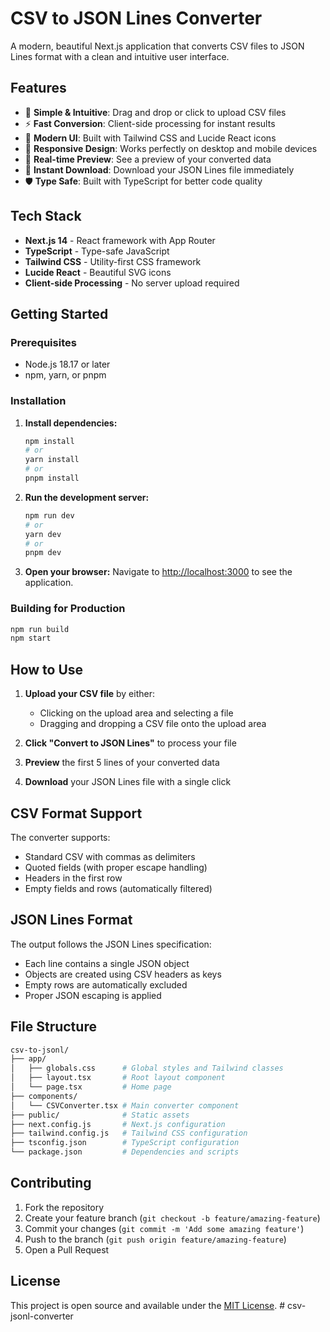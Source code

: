 # CSV to JSON Lines Converter

A modern, beautiful Next.js application that converts CSV files to JSON Lines format with a clean and intuitive user interface.

## Features

- 🎯 **Simple & Intuitive**: Drag and drop or click to upload CSV files
- ⚡ **Fast Conversion**: Client-side processing for instant results
- 🎨 **Modern UI**: Built with Tailwind CSS and Lucide React icons
- 📱 **Responsive Design**: Works perfectly on desktop and mobile devices
- 🔄 **Real-time Preview**: See a preview of your converted data
- 💾 **Instant Download**: Download your JSON Lines file immediately
- 🛡️ **Type Safe**: Built with TypeScript for better code quality

## Tech Stack

- **Next.js 14** - React framework with App Router
- **TypeScript** - Type-safe JavaScript
- **Tailwind CSS** - Utility-first CSS framework
- **Lucide React** - Beautiful SVG icons
- **Client-side Processing** - No server upload required

## Getting Started

### Prerequisites

- Node.js 18.17 or later
- npm, yarn, or pnpm

### Installation

1. **Install dependencies:**

   ```bash
   npm install
   # or
   yarn install
   # or
   pnpm install
   ```

2. **Run the development server:**

   ```bash
   npm run dev
   # or
   yarn dev
   # or
   pnpm dev
   ```

3. **Open your browser:**
   Navigate to [http://localhost:3000](http://localhost:3000) to see the application.

### Building for Production

```bash
npm run build
npm start
```

## How to Use

1. **Upload your CSV file** by either:
   - Clicking on the upload area and selecting a file
   - Dragging and dropping a CSV file onto the upload area

2. **Click "Convert to JSON Lines"** to process your file

3. **Preview** the first 5 lines of your converted data

4. **Download** your JSON Lines file with a single click

## CSV Format Support

The converter supports:

- Standard CSV with commas as delimiters
- Quoted fields (with proper escape handling)
- Headers in the first row
- Empty fields and rows (automatically filtered)

## JSON Lines Format

The output follows the JSON Lines specification:

- Each line contains a single JSON object
- Objects are created using CSV headers as keys
- Empty rows are automatically excluded
- Proper JSON escaping is applied

## File Structure

```bash
csv-to-jsonl/
├── app/
│   ├── globals.css      # Global styles and Tailwind classes
│   ├── layout.tsx       # Root layout component
│   └── page.tsx         # Home page
├── components/
│   └── CSVConverter.tsx # Main converter component
├── public/              # Static assets
├── next.config.js       # Next.js configuration
├── tailwind.config.js   # Tailwind CSS configuration
├── tsconfig.json        # TypeScript configuration
└── package.json         # Dependencies and scripts
```

## Contributing

1. Fork the repository
2. Create your feature branch (`git checkout -b feature/amazing-feature`)
3. Commit your changes (`git commit -m 'Add some amazing feature'`)
4. Push to the branch (`git push origin feature/amazing-feature`)
5. Open a Pull Request

## License

This project is open source and available under the [MIT License](LICENSE).
#   c s v - j s o n l - c o n v e r t e r  
 